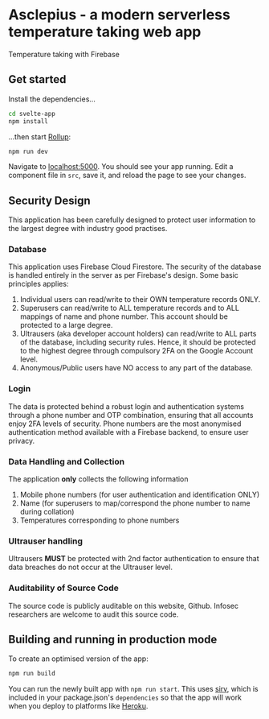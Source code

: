 # Asclepius - a modern serverless temperature taking web app

Temperature taking with Firebase

## Get started

Install the dependencies...

```bash
cd svelte-app
npm install
```

...then start [Rollup](https://rollupjs.org):

```bash
npm run dev
```

Navigate to [localhost:5000](http://localhost:5000). You should see your app running. Edit a component file in `src`, save it, and reload the page to see your changes.

## Security Design

This application has been carefully designed to protect user information to the largest degree with industry good practises.

### Database

This application uses Firebase Cloud Firestore. The security of the database is handled entirely in the server as per Firebase's design. Some basic principles applies:

1. Individual users can read/write to their OWN temperature records ONLY.
2. Superusers can read/write to ALL temperature records and to ALL mappings of name and phone number. This account should be protected to a large degree.
3. Ultrausers (aka developer account holders) can read/write to ALL parts of the database, including security rules. Hence, it should be protected to the highest degree through compulsory 2FA on the Google Account level.
4. Anonymous/Public users have NO access to any part of the database.

### Login

The data is protected behind a robust login and authentication systems through a phone number and OTP combination, ensuring that all accounts enjoy 2FA levels of security. Phone numbers are the most anonymised authentication method available with a Firebase backend, to ensure user privacy.

### Data Handling and Collection

The application **only** collects the following information

1. Mobile phone numbers (for user authentication and identification ONLY)
2. Name (for superusers to map/correspond the phone number to name during collation)
3. Temperatures corresponding to phone numbers

### Ultrauser handling

Ultrausers **MUST** be protected with 2nd factor authentication to ensure that data breaches do not occur at the Ultrauser level.

### Auditability of Source Code

The source code is publicly auditable on this website, Github. Infosec researchers are welcome to audit this source code.

## Building and running in production mode

To create an optimised version of the app:

```bash
npm run build
```

You can run the newly built app with `npm run start`. This uses [sirv](https://github.com/lukeed/sirv), which is included in your package.json's `dependencies` so that the app will work when you deploy to platforms like [Heroku](https://heroku.com).
